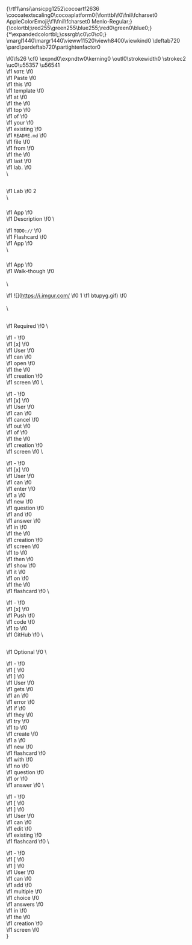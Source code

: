 {\rtf1\ansi\ansicpg1252\cocoartf2636
\cocoatextscaling0\cocoaplatform0{\fonttbl\f0\fnil\fcharset0 AppleColorEmoji;\f1\fnil\fcharset0 Menlo-Regular;}
{\colortbl;\red255\green255\blue255;\red0\green0\blue0;}
{\*\expandedcolortbl;;\cssrgb\c0\c0\c0;}
\margl1440\margr1440\vieww11520\viewh8400\viewkind0
\deftab720
\pard\pardeftab720\partightenfactor0

\f0\fs26 \cf0 \expnd0\expndtw0\kerning0
\outl0\strokewidth0 \strokec2 \uc0\u55357 \u56541  
\f1 `NOTE`
\f0  
\f1 Paste
\f0  
\f1 this
\f0  
\f1 template
\f0  
\f1 at
\f0  
\f1 the
\f0  
\f1 top
\f0  
\f1 of
\f0  
\f1 your
\f0  
\f1 existing
\f0  
\f1 `README.md`
\f0  
\f1 file
\f0  
\f1 from
\f0  
\f1 the
\f0  
\f1 last
\f0  
\f1 lab.
\f0 \
\
## 
\f1 Lab
\f0  2\
\
### 
\f1 App
\f0  
\f1 Description
\f0 \

\f1 `TODO://`
\f0  
\f1 Flashcard
\f0  
\f1 App
\f0 \
\
### 
\f1 App
\f0  
\f1 Walk-though
\f0 \
\
\

\f1 ![](https://i.imgur.com/
\f0 1
\f1 btupyg.gif)
\f0 \
\
\
## 
\f1 Required
\f0 \

\f1 -
\f0  
\f1 [x]
\f0  
\f1 User
\f0  
\f1 can
\f0  
\f1 open
\f0  
\f1 the
\f0  
\f1 creation
\f0  
\f1 screen
\f0 \

\f1 -
\f0  
\f1 [x]
\f0  
\f1 User
\f0  
\f1 can
\f0  
\f1 cancel
\f0  
\f1 out
\f0  
\f1 of
\f0  
\f1 the
\f0  
\f1 creation
\f0  
\f1 screen
\f0 \

\f1 -
\f0  
\f1 [x]
\f0  
\f1 User
\f0  
\f1 can
\f0  
\f1 enter
\f0  
\f1 a
\f0  
\f1 new
\f0  
\f1 question
\f0  
\f1 and
\f0  
\f1 answer
\f0  
\f1 in
\f0  
\f1 the
\f0  
\f1 creation
\f0  
\f1 screen
\f0  
\f1 to
\f0  
\f1 then
\f0  
\f1 show
\f0  
\f1 it
\f0  
\f1 on
\f0  
\f1 the
\f0  
\f1 flashcard
\f0 \

\f1 -
\f0  
\f1 [x]
\f0  
\f1 Push
\f0  
\f1 code
\f0  
\f1 to
\f0  
\f1 GitHub
\f0 \
## 
\f1 Optional
\f0 \

\f1 -
\f0  
\f1 [
\f0  
\f1 ]
\f0  
\f1 User
\f0  
\f1 gets
\f0  
\f1 an
\f0  
\f1 error
\f0  
\f1 if
\f0  
\f1 they
\f0  
\f1 try
\f0  
\f1 to
\f0  
\f1 create
\f0  
\f1 a
\f0  
\f1 new
\f0  
\f1 flashcard
\f0  
\f1 with
\f0  
\f1 no
\f0  
\f1 question
\f0  
\f1 or
\f0  
\f1 answer
\f0 \

\f1 -
\f0  
\f1 [
\f0  
\f1 ]
\f0  
\f1 User
\f0  
\f1 can
\f0  
\f1 edit
\f0  
\f1 existing
\f0  
\f1 flashcard
\f0 \

\f1 -
\f0  
\f1 [
\f0  
\f1 ]
\f0  
\f1 User
\f0  
\f1 can
\f0  
\f1 add
\f0  
\f1 multiple
\f0  
\f1 choice
\f0  
\f1 answers
\f0  
\f1 in
\f0  
\f1 the
\f0  
\f1 creation
\f0  
\f1 screen
\f0 \
}